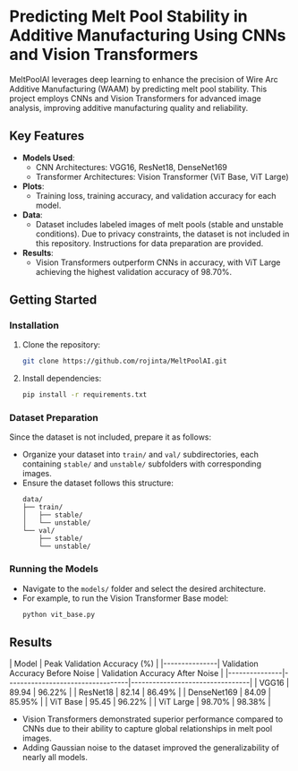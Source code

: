 # Predicting Melt Pool Stability in Additive Manufacturing Using CNNs and Vision Transformers

MeltPoolAI leverages deep learning to enhance the precision of Wire Arc Additive Manufacturing (WAAM) by predicting melt pool stability. This project employs CNNs and Vision Transformers for advanced image analysis, improving additive manufacturing quality and reliability.

## Key Features
- **Models Used**:
  - CNN Architectures: VGG16, ResNet18, DenseNet169
  - Transformer Architectures: Vision Transformer (ViT Base, ViT Large)
- **Plots**:
  - Training loss, training accuracy, and validation accuracy for each model.
- **Data**:
  - Dataset includes labeled images of melt pools (stable and unstable conditions). Due to privacy constraints, the dataset is not included in this repository. Instructions for data preparation are provided.
- **Results**:
  - Vision Transformers outperform CNNs in accuracy, with ViT Large achieving the highest validation accuracy of 98.70%.

## Getting Started

### Installation
1. Clone the repository:
   ```bash
   git clone https://github.com/rojinta/MeltPoolAI.git
   ```
2. Install dependencies:
   ```bash
   pip install -r requirements.txt
   ```

### Dataset Preparation
Since the dataset is not included, prepare it as follows:
- Organize your dataset into `train/` and `val/` subdirectories, each containing `stable/` and `unstable/` subfolders with corresponding images.
- Ensure the dataset follows this structure:
   ```
   data/
   ├── train/
   │   ├── stable/
   │   └── unstable/
   └── val/
       ├── stable/
       └── unstable/
   ```

### Running the Models
- Navigate to the `models/` folder and select the desired architecture.
- For example, to run the Vision Transformer Base model:
   ```bash
   python vit_base.py
   ```

## Results

| Model         | Peak Validation Accuracy (%)                                       |
|---------------| Validation Accuracy Before Noise | Validation Accuracy After Noise |
|---------------|----------------------------------|---------------------------------|
| VGG16         | 89.94                            | 96.22%                          |
| ResNet18      | 82.14                            | 86.49%                          |
| DenseNet169   | 84.09                            | 85.95%                          |
| ViT Base      | 95.45                            | 96.22%                          |
| ViT Large     | 98.70%                           | 98.38%                          |

- Vision Transformers demonstrated superior performance compared to CNNs due to their ability to capture global relationships in melt pool images.
- Adding Gaussian noise to the dataset improved the generalizability of nearly all models.

